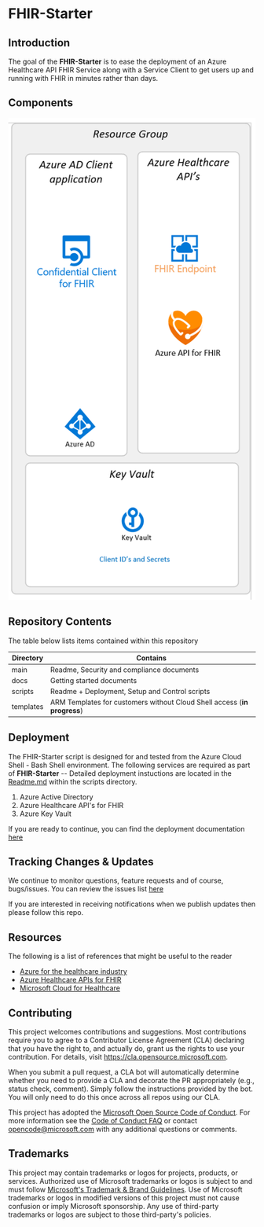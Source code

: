 # FHIR-Starter

## Introduction 

The goal of the **FHIR-Starter** is to ease the deployment of an Azure Healthcare API FHIR Service along with a Service Client to get users up and running with FHIR in minutes rather than days.   

## Components 
![deployment](./docs/images/architecture/deployment.png)


## Repository Contents 

The table below lists items contained within this repository 

Directory       | Contains                                                
----------------|--------------------------------------------------
main            | Readme, Security and compliance documents 
docs            | Getting started documents  
scripts         | Readme + Deployment, Setup and Control scripts  
templates       | ARM Templates for customers without Cloud Shell access (__in progress__)


## Deployment
The FHIR-Starter script is designed for and tested from the Azure Cloud Shell - Bash Shell environment.  The following services are required as part of **FHIR-Starter** --  Detailed deployment instuctions are located in the [Readme.md](./scripts/Readme.md) within the scripts directory.

1) Azure Active Directory
2) Azure Healthcare API's for FHIR
3) Azure Key Vault

If you are ready to continue, you can find the deployment documentation [here](./scripts/Readme.md)


## Tracking Changes & Updates
We continue to monitor questions, feature requests and of course, bugs/issues.   You can review the issues list [here](https://github.com/microsoft/fhir-starter/issues)

If you are interested in receiving notifications when we publish updates then please follow this repo. 

## Resources
The following is a list of references that might be useful to the reader

* [Azure for the healthcare industry](https://azure.microsoft.com/en-us/industries/healthcare/)
* [Azure Healthcare APIs for FHIR](https://azure.microsoft.com/en-us/services/azure-api-for-fhir/)
* [Microsoft Cloud for Healthcare](https://www.microsoft.com/en-us/industry/health/microsoft-cloud-for-healthcare)


## Contributing

This project welcomes contributions and suggestions.  Most contributions require you to agree to a
Contributor License Agreement (CLA) declaring that you have the right to, and actually do, grant us
the rights to use your contribution. For details, visit https://cla.opensource.microsoft.com.

When you submit a pull request, a CLA bot will automatically determine whether you need to provide
a CLA and decorate the PR appropriately (e.g., status check, comment). Simply follow the instructions
provided by the bot. You will only need to do this once across all repos using our CLA.

This project has adopted the [Microsoft Open Source Code of Conduct](https://opensource.microsoft.com/codeofconduct/).
For more information see the [Code of Conduct FAQ](https://opensource.microsoft.com/codeofconduct/faq/) or
contact [opencode@microsoft.com](mailto:opencode@microsoft.com) with any additional questions or comments.

## Trademarks

This project may contain trademarks or logos for projects, products, or services. Authorized use of Microsoft 
trademarks or logos is subject to and must follow 
[Microsoft's Trademark & Brand Guidelines](https://www.microsoft.com/en-us/legal/intellectualproperty/trademarks/usage/general).
Use of Microsoft trademarks or logos in modified versions of this project must not cause confusion or imply Microsoft sponsorship.
Any use of third-party trademarks or logos are subject to those third-party's policies.
